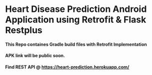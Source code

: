 # Heart Disease Prediction Android Application using Retrofit & Flask Restplus
#### This Repo containes Gradle build  files with Retrofit Implementation
#### APK link will be public soon.
#### Find REST API @ https://heart-prediction.herokuapp.com/

